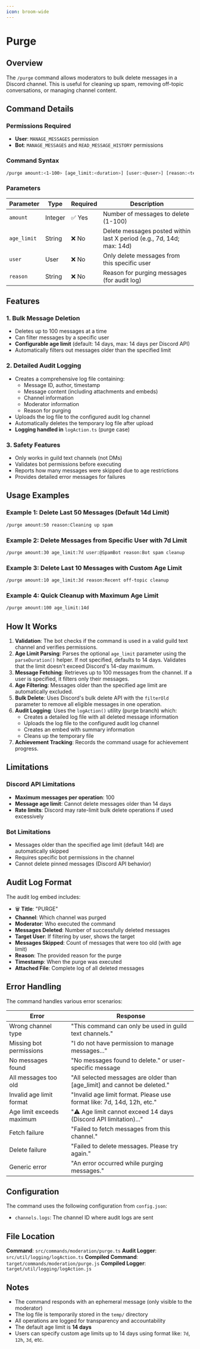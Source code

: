 ```yaml
---
icon: broom-wide
---
```


# Purge

## Overview

The `/purge` command allows moderators to bulk delete messages in a Discord channel. This is useful for cleaning up spam, removing off-topic conversations, or managing channel content.

## Command Details

### Permissions Required

* **User**: `MANAGE_MESSAGES` permission
* **Bot**: `MANAGE_MESSAGES` and `READ_MESSAGE_HISTORY` permissions

### Command Syntax

```bash
/purge amount:<1-100> [age_limit:<duration>] [user:<@user>] [reason:<text>]
```

### Parameters

| Parameter   | Type    | Required | Description                                                           |
| ----------- | ------- | -------- | --------------------------------------------------------------------- |
| `amount`    | Integer | ✅ Yes    | Number of messages to delete (1-100)                                  |
| `age_limit` | String  | ❌ No     | Delete messages posted within last X period (e.g., 7d, 14d; max: 14d) |
| `user`      | User    | ❌ No     | Only delete messages from this specific user                          |
| `reason`    | String  | ❌ No     | Reason for purging messages (for audit log)                           |

## Features

### 1. **Bulk Message Deletion**

* Deletes up to 100 messages at a time
* Can filter messages by a specific user
* **Configurable age limit** (default: 14 days, max: 14 days per Discord API)
* Automatically filters out messages older than the specified limit

### 2. **Detailed Audit Logging**

* Creates a comprehensive log file containing:
  * Message ID, author, timestamp
  * Message content (including attachments and embeds)
  * Channel information
  * Moderator information
  * Reason for purging
* Uploads the log file to the configured audit log channel
* Automatically deletes the temporary log file after upload
* **Logging handled in** `logAction.ts` (purge case)

### 3. **Safety Features**

* Only works in guild text channels (not DMs)
* Validates bot permissions before executing
* Reports how many messages were skipped due to age restrictions
* Provides detailed error messages for failures

## Usage Examples

### Example 1: Delete Last 50 Messages (Default 14d Limit)

```bash
/purge amount:50 reason:Cleaning up spam
```

### Example 2: Delete Messages from Specific User with 7d Limit

```bash
/purge amount:30 age_limit:7d user:@SpamBot reason:Bot spam cleanup
```

### Example 3: Delete Last 10 Messages with Custom Age Limit

```bash
/purge amount:10 age_limit:3d reason:Recent off-topic cleanup
```

### Example 4: Quick Cleanup with Maximum Age Limit

```bash
/purge amount:100 age_limit:14d
```

## How It Works

1. **Validation**: The bot checks if the command is used in a valid guild text channel and verifies permissions.
2. **Age Limit Parsing**: Parses the optional `age_limit` parameter using the `parseDuration()` helper. If not specified, defaults to 14 days. Validates that the limit doesn't exceed Discord's 14-day maximum.
3. **Message Fetching**: Retrieves up to 100 messages from the channel. If a user is specified, it filters only their messages.
4. **Age Filtering**: Messages older than the specified age limit are automatically excluded.
5. **Bulk Delete**: Uses Discord's bulk delete API with the `filterOld` parameter to remove all eligible messages in one operation.
6. **Audit Logging**: Uses the `logAction()` utility (purge branch) which:
   * Creates a detailed log file with all deleted message information
   * Uploads the log file to the configured audit log channel
   * Creates an embed with summary information
   * Cleans up the temporary file
7. **Achievement Tracking**: Records the command usage for achievement progress.

## Limitations

### Discord API Limitations

* **Maximum messages per operation**: 100
* **Message age limit**: Cannot delete messages older than 14 days
* **Rate limits**: Discord may rate-limit bulk delete operations if used excessively

### Bot Limitations

* Messages older than the specified age limit (default 14d) are automatically skipped
* Requires specific bot permissions in the channel
* Cannot delete pinned messages (Discord API behavior)

## Audit Log Format

The audit log embed includes:

* 🗑️ **Title**: "PURGE"
* **Channel**: Which channel was purged
* **Moderator**: Who executed the command
* **Messages Deleted**: Number of successfully deleted messages
* **Target User**: If filtering by user, shows the target
* **Messages Skipped**: Count of messages that were too old (with age limit)
* **Reason**: The provided reason for the purge
* **Timestamp**: When the purge was executed
* **Attached File**: Complete log of all deleted messages

## Error Handling

The command handles various error scenarios:

| Error                     | Response                                                                    |
| ------------------------- | --------------------------------------------------------------------------- |
| Wrong channel type        | "This command can only be used in guild text channels."                     |
| Missing bot permissions   | "I do not have permission to manage messages..."                            |
| No messages found         | "No messages found to delete." or user-specific message                     |
| All messages too old      | "All selected messages are older than \[age\_limit] and cannot be deleted." |
| Invalid age limit format  | "Invalid age limit format. Please use format like: 7d, 14d, 12h, etc."      |
| Age limit exceeds maximum | "⚠️ Age limit cannot exceed 14 days (Discord API limitation)..."            |
| Fetch failure             | "Failed to fetch messages from this channel."                               |
| Delete failure            | "Failed to delete messages. Please try again."                              |
| Generic error             | "An error occurred while purging messages."                                 |

## Configuration

The command uses the following configuration from `config.json`:

* `channels.logs`: The channel ID where audit logs are sent

## File Location

**Command**: `src/commands/moderation/purge.ts` **Audit Logger**: `src/util/logging/logAction.ts` **Compiled Command**: `target/commands/moderation/purge.js` **Compiled Logger**: `target/util/logging/logAction.js`

## Notes

* The command responds with an ephemeral message (only visible to the moderator)
* The log file is temporarily stored in the `temp/` directory
* All operations are logged for transparency and accountability
* The default age limit is **14 days**
* Users can specify custom age limits up to 14 days using format like: `7d`, `12h`, `3d`, etc.
